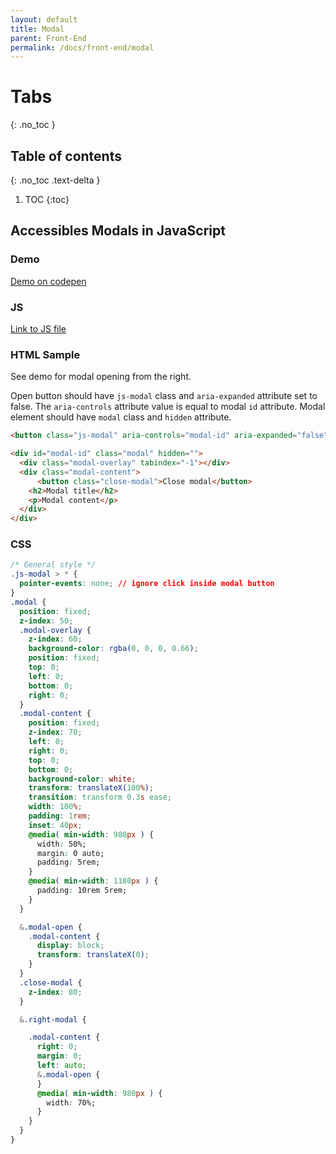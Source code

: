 ```yaml
---
layout: default
title: Modal
parent: Front-End
permalink: /docs/front-end/modal
---
```


# Tabs
{: .no_toc }

## Table of contents
{: .no_toc .text-delta }

1. TOC
{:toc}

## Accessibles Modals in JavaScript

### Demo
[Demo on codepen](https://codepen.io/mariecomet/pen/gOLjgGP)

### JS

[Link to JS file](assets/js/modal.js)

### HTML Sample

See demo for modal opening from the right.

Open button should have `js-modal` class and `aria-expanded` attribute set to false. The `aria-controls` attribute value is equal to modal `id` attribute.
Modal element should have `modal` class and `hidden` attribute.

```html
<button class="js-modal" aria-controls="modal-id" aria-expanded="false">Open Modal</button>

<div id="modal-id" class="modal" hidden="">
  <div class="modal-overlay" tabindex="-1"></div>
  <div class="modal-content">
	  <button class="close-modal">Close modal</button>
    <h2>Modal title</h2>
    <p>Modal content</p>
  </div>
</div>
```

### CSS
```css
/* General style */
.js-modal > * {
  pointer-events: none; // ignore click inside modal button
}
.modal {
  position: fixed;
  z-index: 50;
  .modal-overlay {
    z-index: 60;
    background-color: rgba(0, 0, 0, 0.66);
    position: fixed;
    top: 0;
    left: 0;
    bottom: 0;
    right: 0;
  }
  .modal-content {
    position: fixed;
    z-index: 70;
    left: 0;
    right: 0;
    top: 0;
    bottom: 0;
    background-color: white;
    transform: translateX(100%);
    transition: transform 0.3s ease;
    width: 100%;
    padding: 1rem;
    inset: 40px;
    @media( min-width: 980px ) {
      width: 50%;
      margin: 0 auto;
      padding: 5rem;
    }
    @media( min-width: 1180px ) {
      padding: 10rem 5rem;
    }
  }

  &.modal-open {
    .modal-content {
      display: block;
      transform: translateX(0);
    }
  }
  .close-modal {
    z-index: 80;
  }

  &.right-modal {

    .modal-content {
      right: 0;
      margin: 0;
      left: auto;
      &.modal-open {
      }
      @media( min-width: 980px ) {
        width: 70%;
      }
    }
  }
}
```

